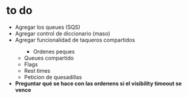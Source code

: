 # to do
<ul>
    <li>Agregar los queues (SQS)</li>
    <li>Agregar control de diccionario (maso)</li>
    <li>Agregar funcionalidad de taqueros compartidos
    <ul>
            <ul>
            <li>Ordenes peques</li> 
            </ul>
	        <li>Queues compartido</li> 
            <li>Flags</li>
	        <li>Rest times</li> 
	    <li>Peticion de quesadillas</li>
	</ul>
    </li>
    <li>  <b>Preguntar qué se hace con las ordenens si el visibility timeout se vence</b></li>
</ul>